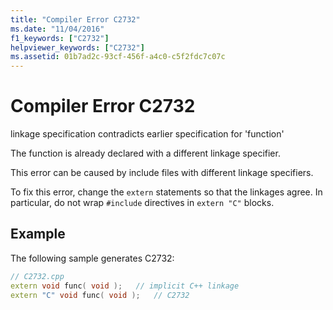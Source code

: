 ```yaml
---
title: "Compiler Error C2732"
ms.date: "11/04/2016"
f1_keywords: ["C2732"]
helpviewer_keywords: ["C2732"]
ms.assetid: 01b7ad2c-93cf-456f-a4c0-c5f2fdc7c07c
---
```

# Compiler Error C2732

linkage specification contradicts earlier specification for 'function'

The function is already declared with a different linkage specifier.

This error can be caused by include files with different linkage specifiers.

To fix this error, change the `extern` statements so that the linkages agree. In particular, do not wrap `#include` directives in `extern "C"` blocks.

## Example

The following sample generates C2732:

```cpp
// C2732.cpp
extern void func( void );   // implicit C++ linkage
extern "C" void func( void );   // C2732
```
